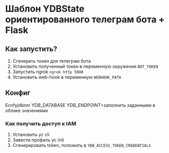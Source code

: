 # Шаблон YDBState ориентированного телеграм бота + Flask

## Как запустить?
1. Сгенерить токен для телеграм бота
2. Установить полученный токен в переменную окружения `BOT_TOKEN`
2. Запустить ngrok ```ngrok http 5000```
3. Установить web-hook в переменную `WEBHOOK_PATH`

## Конфиг
Ecnfyjdbnm YDB_DATABASE
YDB_ENDPOINT=заполнить заданными в облаке значениями
### Как получить доступ к IAM
1. Установить yc cli 
2. Завести профиль yc init
3. Сгенерировать token, положить в `YDB_ACCESS_TOKEN_CREDENTIALS`